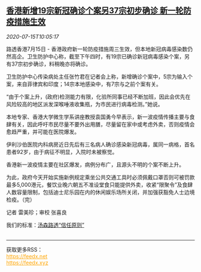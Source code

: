 <!--1594808597000-->
[香港新增19宗新冠确诊个案另37宗初步确诊 新一轮防疫措施生效](https://cn.reuters.com/article/hk-covid-new-infections-0715-idCNKCS24G15C)
------

<div><i>2020-07-15T10:05:17</i></div><div class="StandardArticleBody_body"><p>路透香港7月15日 - 香港政府新一轮防疫措施周三生效，但本地新冠病毒感染数仍然高企。卫生防护中心称，截至下午四时，有19宗已确诊新冠病毒感染个案，另有37宗初步确诊，料稍晚亦将确诊。 </p><p>卫生防护中心传染病处主任张竹君在记者会上称，新增确诊个案中，5宗为输入个案，来自菲律宾和印度；14宗本地感染中，有7宗与之前个案有关。 </p><p>“由于个案上升，(政府)检测能力有限，化验所同事已经不断加班，因此会优先在风险较高的地区派发深喉唾液收集瓶，为市民进行病毒检测。”她说。 </p><p>本地专家、香港大学微生学系讲座教授袁国勇今早表示，新一波疫情传播主要与食肆有关，因此呼吁市民尽量不要外出用膳，尽量留在家中或考虑外卖，否则疫情会愈趋严重，并可能在医院爆发。 </p><p>伊利沙伯医院内科病房近日先后有三名病人确诊感染新冠病毒，属同一病格，首名患者92岁，由于病征不明显，入院时未被察觉。 </p><p>香港新一波疫情主要在社区爆发，病例分布广，且源头不明的个案不断上升。 </p><p>为此，政府今天开始实施新例规定乘坐公共交通工具时必须佩戴口罩否则可被罚款最多5,000港元，餐饮业晚六朝五不准设堂食只能提供外卖，收紧“限聚令”及食肆人数容量限制，包括迪士尼乐园在内的休闲娱乐场所关闭，并加强获豁免人士边境检疫。（完）          </p><div class="Attribution_container"><div class="Attribution_attribution"><p class="Attribution_content">记者 雷美珍；审校 张喜良 </p></div></div><div class="StandardArticleBody_trustBadgeContainer"><span class="StandardArticleBody_trustBadgeTitle">我们的标准：</span><span class="trustBadgeUrl"><a href="https://www.thomsonreuters.cn/content/dam/openweb/documents/pdf/china/brochures/about-us-1.pdf">汤森路透“信任原则”</a></span></div></div><br><hr><div>获取更多RSS：<br><a href="https://feedx.net" style="color:orange" target="_blank">https://feedx.net</a> <br><a href="https://feedx.xyz" style="color:orange" target="_blank">https://feedx.xyz</a><br></div>
